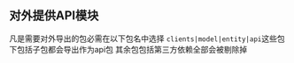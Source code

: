 ## 对外提供API模块

   凡是需要对外导出的包必需在以下包名中选择
   `clients|model|entity|api`这些包下包括子包都会导出作为api包
   其余包包括第三方依赖全部会被剔除掉
   
   
   



